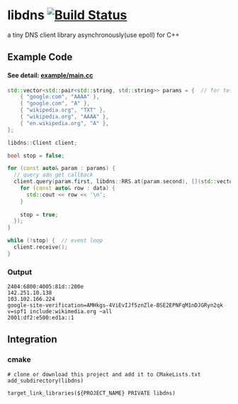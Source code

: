 # libdns [![Build Status](https://app.travis-ci.com/lccxz/libdns.svg?branch=main)](https://app.travis-ci.com/lccxz/libdns)
a tiny DNS client library asynchronously(use epoll) for C++

## Example Code
#### See detail: [example/main.cc](https://github.com/lccxz/libdns/blob/main/example/main.cc)
```C++
std::vector<std::pair<std::string, std::string>> params = {  // for test
    { "google.com", "AAAA" },
    { "google.com", "A" },
    { "wikipedia.org", "TXT" },
    { "wikipedia.org", "AAAA" },
    { "en.wikipedia.org", "A" },
};

libdns::Client client;

bool stop = false;

for (const auto& param : params) {
  // query adn get callback
  client.query(param.first, libdns::RRS.at(param.second), [](std::vector<std::string> data) {
    for (const auto& row : data) {
      std::cout << row << '\n';
    }
    
    stop = true;
  });
}

while (!stop) {  // event loop
  client.receive();
}
```

### Output
```
2404:6800:4005:81d::200e
142.251.10.138
103.102.166.224
google-site-verification=AMHkgs-4ViEvIJf5znZle-BSE2EPNFqM1nDJGRyn2qk
v=spf1 include:wikimedia.org ~all
2001:df2:e500:ed1a::1
```


## Integration
### cmake
```
# clone or download this project and add it to CMakeLists.txt
add_subdirectory(libdns)

target_link_libraries(${PROJECT_NAME} PRIVATE libdns)
```

